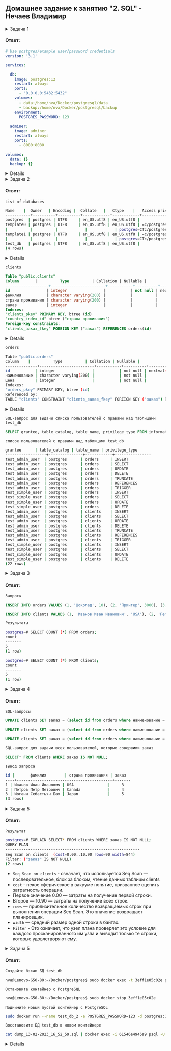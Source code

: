 ## Домашнее задание к занятию "2. SQL" - Нечаев Владимир

<details>
<summary>Задача 1</summary>

> Используя docker поднимите инстанс PostgreSQL (версию 12) c 2 volume, 
в который будут складываться данные БД и бэкапы.
>  
> Приведите получившуюся команду или docker-compose манифест.
  
 </details>

#### Ответ:

```yml
# Use postgres/example user/password credentials
version: '3.1'

services:

  db:
    image: postgres:12
    restart: always
    ports:
      - "0.0.0.0:5432:5432"
    volumes:
      - data:/home/nva/Docker/postgresql/data
      - backup:/home/nva/Docker/postgresql/backup
    environment:
      POSTGRES_PASSWORD: 123

  adminer:
    image: adminer
    restart: always
    ports:
      - 8080:8080

volumes:
  data: {}
  backup: {}
```
 <details>
  
```bash
sudo docker pull postgres
  
sudo docker-compose -f postgres.yml up -d

sudo docker ps
  
sudo docker exec -it afcd02ddb289 bash
  
psql -U postgres
```
  
</details>
  
<details>
<summary>Задача 2</summary>

> В БД из задачи 1: 
> - создайте пользователя test-admin-user и БД test_db
> - в БД test_db создайте таблицу orders и clients (спeцификация таблиц ниже)
> - предоставьте привилегии на все операции пользователю test-admin-user на таблицы БД test_db
> - создайте пользователя test-simple-user  
> - предоставьте пользователю test-simple-user права на SELECT/INSERT/UPDATE/DELETE данных таблиц БД test_db
>
> Таблица orders:
> - id (serial primary key)
> - наименование (string)
> - цена (integer)
>
> Таблица clients:
> - id (serial primary key)
> - фамилия (string)
> - страна проживания (string, index)
> - заказ (foreign key orders)
>
> Приведите:
> - итоговый список БД после выполнения пунктов выше,
> - описание таблиц (describe)
> - SQL-запрос для выдачи списка пользователей с правами над таблицами test_db
> - список пользователей с правами над таблицами test_db
  
 </details>

#### Ответ:

`List of databases`
```bash
Name    |  Owner   | Encoding |  Collate   |   Ctype    |   Access privileges   |  Size   | Tablespace |                Description
-----------+----------+----------+------------+------------+-----------------------+---------+------------+--------------------------------------------
postgres  | postgres | UTF8     | en_US.utf8 | en_US.utf8 |                       | 8097 kB | pg_default | default administrative connection database
template0 | postgres | UTF8     | en_US.utf8 | en_US.utf8 | =c/postgres          +| 7825 kB | pg_default | unmodifiable empty database
|          |          |            |            | postgres=CTc/postgres |         |            |
template1 | postgres | UTF8     | en_US.utf8 | en_US.utf8 | =c/postgres          +| 7825 kB | pg_default | default template for new databases
|          |          |            |            | postgres=CTc/postgres |         |            |
test_db   | postgres | UTF8     | en_US.utf8 | en_US.utf8 |                       | 7825 kB | pg_default |
(4 rows)
```
<details>
  
```bash
\l+
```
   </details>
 
`clients`
```sql
Table "public.clients"
Column       |          Type          | Collation | Nullable |               Default
-------------------+------------------------+-----------+----------+-------------------------------------
id                | integer                |           | not null | nextval('clients_id_seq'::regclass)
фамилия           | character varying(200) |           |          |
страна проживания | character varying(200) |           |          |
заказ             | integer                |           |          |
Indexes:
"clients_pkey" PRIMARY KEY, btree (id)
"country_index_id" btree ("страна проживания")
Foreign-key constraints:
"clients_заказ_fkey" FOREIGN KEY ("заказ") REFERENCES orders(id)
```

<details>
  
```bash
\d clients
```
   </details>
 
`orders`
```bash
Table "public.orders"
Column    |          Type          | Collation | Nullable |              Default
--------------+------------------------+-----------+----------+------------------------------------
id           | integer                |           | not null | nextval('orders_id_seq'::regclass)
наименование | character varying(200) |           | not null |
цена         | integer                |           | not null |
Indexes:
"orders_pkey" PRIMARY KEY, btree (id)
Referenced by:
TABLE "clients" CONSTRAINT "clients_заказ_fkey" FOREIGN KEY ("заказ") REFERENCES orders(id)
```

<details>
  
```bash
\d orders
```
   </details>
 
`SQL-запрос для выдачи списка пользователей с правами над таблицами test_db`
```sql
SELECT grantee, table_catalog, table_name, privilege_type FROM information_schema.table_privileges WHERE table_name IN ('orders','clients') AND grantee IN ('test_admin_user','test_simple_user');
```

`список пользователей с правами над таблицами test_db`
```bash
grantee      | table_catalog | table_name | privilege_type
------------------+---------------+------------+----------------
test_admin_user  | postgres      | orders     | INSERT
test_admin_user  | postgres      | orders     | SELECT
test_admin_user  | postgres      | orders     | UPDATE
test_admin_user  | postgres      | orders     | DELETE
test_admin_user  | postgres      | orders     | TRUNCATE
test_admin_user  | postgres      | orders     | REFERENCES
test_admin_user  | postgres      | orders     | TRIGGER
test_simple_user | postgres      | orders     | INSERT
test_simple_user | postgres      | orders     | SELECT
test_simple_user | postgres      | orders     | UPDATE
test_simple_user | postgres      | orders     | DELETE
test_admin_user  | postgres      | clients    | INSERT
test_admin_user  | postgres      | clients    | SELECT
test_admin_user  | postgres      | clients    | UPDATE
test_admin_user  | postgres      | clients    | DELETE
test_admin_user  | postgres      | clients    | TRUNCATE
test_admin_user  | postgres      | clients    | REFERENCES
test_admin_user  | postgres      | clients    | TRIGGER
test_simple_user | postgres      | clients    | INSERT
test_simple_user | postgres      | clients    | SELECT
test_simple_user | postgres      | clients    | UPDATE
test_simple_user | postgres      | clients    | DELETE
(22 rows)

```

<details>
<summary>Задача 3</summary>
  
> Используя SQL синтаксис - наполните таблицы следующими тестовыми данными:
>
> Таблица orders
>
> |Наименование|цена|
> |------------|----|
> |Шоколад| 10 |
> |Принтер| 3000 |
> |Книга| 500 |
> |Монитор| 7000|
> |Гитара| 4000|
>
> Таблица clients
>
> |ФИО|Страна проживания|
> |------------|----|
> |Иванов Иван Иванович| USA |
> |Петров Петр Петрович| Canada |
> |Иоганн Себастьян Бах| Japan |
> |Ронни Джеймс Дио| Russia|
> |Ritchie Blackmore| Russia|
>
> Используя SQL синтаксис:
> - вычислите количество записей для каждой таблицы 
> - приведите в ответе:
>    - запросы 
>    - результаты их выполнения.
  

</details>
 
#### Ответ:
 
`Запросы`
```sql
INSERT INTO orders VALUES (1, 'Шоколад', 10), (2, 'Принтер', 3000), (3, 'Книга', 500), (4, 'Монитор', 7000), (5, 'Гитара', 4000);
```
```sql
INSERT INTO clients VALUES (1, 'Иванов Иван Иванович', 'USA'), (2, 'Петров Петр Петрович', 'Canada'), (3, 'Иоганн Себастьян Бах', 'Japan'), (4, 'Ронни Джеймс Дио', 'Russia'), (5, 'Ritchie Blackmore', 'Russia');
```

`Результаты`
```bash
postgres=# SELECT COUNT (*) FROM orders;
count
-------
5
(1 row)
```
```bash
postgres=# SELECT COUNT (*) FROM clients;
count
-------
5
(1 row)
```


<details>
<summary>Задача 4</summary>
  
> Часть пользователей из таблицы clients решили оформить заказы из таблицы orders.
>
> Используя foreign keys свяжите записи из таблиц, согласно таблице:
>
> |ФИО|Заказ|
> |------------|----|
> |Иванов Иван Иванович| Книга |
> |Петров Петр Петрович| Монитор |
> |Иоганн Себастьян Бах| Гитара |
>
> Приведите SQL-запросы для выполнения данных операций.
>
> Приведите SQL-запрос для выдачи всех пользователей, которые совершили заказ, а также вывод данного запроса.
> 
> Подсказк - используйте директиву `UPDATE`.
   

</details>
 
#### Ответ:
 
`SQL-запросы`
```sql
UPDATE clients SET заказ = (select id from orders where наименование = 'Книга') WHERE фамилия = 'Иванов Иван Иванович';
```
```sql
UPDATE clients SET заказ = (select id from orders where наименование = 'Монитор') WHERE фамилия = 'Петров Петр Петрович';
```
```sql
UPDATE clients SET заказ = (select id from orders where наименование = 'Гитара') WHERE фамилия = 'Иоганн Себастьян Бах';
```

`SQL-запрос для выдачи всех пользователей, которые совершили заказ`
```sql
SELECT* FROM clients WHERE заказ IS NOT NULL;
```
`вывод запроса`
```bash
id |       фамилия        | страна проживания | заказ
----+----------------------+-------------------+-------
1 | Иванов Иван Иванович | USA               |     3
2 | Петров Петр Петрович | Canada            |     4
3 | Иоганн Себастьян Бах | Japan             |     5
(3 rows)
```

<details>
<summary>Задача 5</summary>
  
> Получите полную информацию по выполнению запроса выдачи всех пользователей из задачи 4 
(используя директиву EXPLAIN).
>
> Приведите получившийся результат и объясните что значат полученные значения.
  
</details>
 
#### Ответ:
 
`Результат`
```bash
postgres=# EXPLAIN SELECT* FROM clients WHERE заказ IS NOT NULL;
QUERY PLAN
-----------------------------------------------------------
Seq Scan on clients  (cost=0.00..10.90 rows=90 width=844)
Filter: ("заказ" IS NOT NULL)
(2 rows)
```

- `Seq Scan on clients` - означает, что  используется Seq Scan — последовательное, блок за блоком, чтение данных таблицы clients
- `cost` - некое сферическое в вакууме понятие, призванное оценить затратность операции. 
- Первое значение 0.00 — затраты на получение первой строки. 
- Второе — 10.90 — затраты на получение всех строк.
- `rows` — приблизительное количество возвращаемых строк при выполнении операции Seq Scan. Это значение возвращает планировщик.
- `width` — средний размер одной строки в байтах.
- `Filter` - Это означает, что узел плана проверяет это условие для каждого просканированного им узла и выводит только те строки, которые удовлетворяют ему. 

<details>
<summary>Задача 5</summary>
  
> Создайте бэкап БД test_db и поместите его в volume, предназначенный для бэкапов (см. Задачу 1).
> 
> Остановите контейнер с PostgreSQL (но не удаляйте volumes).
>
> Поднимите новый пустой контейнер с PostgreSQL.
>
> Восстановите БД test_db в новом контейнере.
>
> Приведите список операций, который вы применяли для бэкапа данных и восстановления. 
  
  
</details>
 
#### Ответ:

`Создайте бэкап БД test_db`
``` bash
nva@Lenovo-G50-80:~/Docker/postgres$ sudo docker exec -t 3eff1e05c02e pg_dumpall -c -U postgres > ./backup/dump_`date +%d-%m-%Y"_"%H_%M_%S`.sql
```

`Остановите контейнер с PostgreSQL`
```bash
nva@Lenovo-G50-80:~/Docker/postgres$ sudo docker stop 3eff1e05c02e
```

`Поднимите новый пустой контейнер с PostgreSQL`
```bash
sudo docker run --name test_db_2 -e POSTGRES_PASSWORD=123 -d postgres:12
```

`Восстановите БД test_db в новом контейнере`
```bash
cat dump_13-02-2023_16_52_59.sql | docker exec -i 61546e4945a9 psql -U postgres
```
<details>
  
```bash
  nva@Lenovo-G50-80:~/Docker/postgres$ sudo docker ps
[sudo] пароль для nva: 
CONTAINER ID   IMAGE         COMMAND                  CREATED       STATUS       PORTS                                       NAMES
3eff1e05c02e   postgres:12   "docker-entrypoint.s…"   4 hours ago   Up 4 hours   0.0.0.0:5432->5432/tcp                      test_db_1
fcc6dccc3fcb   adminer       "entrypoint.sh php -…"   4 hours ago   Up 4 hours   0.0.0.0:8080->8080/tcp, :::8080->8080/tcp   test_adminer_1
  nva@Lenovo-G50-80:~/Docker/postgres$ sudo docker exec -t 3eff1e05c02e pg_dumpall -c -U postgres > ./backup/dump_`date +%d-%m-%Y"_"%H_%M_%S`.sql
  nva@Lenovo-G50-80:~/Docker/postgres$ sudo docker stop 3eff1e05c02e
[sudo] пароль для nva: 
3eff1e05c02e
nva@Lenovo-G50-80:~/Docker/postgres$ sudo docker ps
CONTAINER ID   IMAGE     COMMAND                  CREATED       STATUS       PORTS                                       NAMES
fcc6dccc3fcb   adminer   "entrypoint.sh php -…"   4 hours ago   Up 4 hours   0.0.0.0:8080->8080/tcp, :::8080->8080/tcp   test_adminer_1
nva@Lenovo-G50-80:~/Docker/postgres$ sudo docker ps -a
CONTAINER ID   IMAGE                      COMMAND                  CREATED       STATUS                     PORTS                                       NAMES
3eff1e05c02e   postgres:12                "docker-entrypoint.s…"   4 hours ago   Exited (0) 9 seconds ago                                               test_db_1
fcc6dccc3fcb   adminer                    "entrypoint.sh php -…"   4 hours ago   Up 4 hours                 0.0.0.0:8080->8080/tcp, :::8080->8080/tcp   test_adminer_1
  nva@Lenovo-G50-80:~/Docker/postgres$ sudo docker run --name test_db_2 -e POSTGRES_PASSWORD=123 -d postgres:12
61546e4945a96bf0a523e3a69667d7998aca2a03ee06c34ef7264836400ee4c4
nva@Lenovo-G50-80:~/Docker/postgres$ docker ps
permission denied while trying to connect to the Docker daemon socket at unix:///var/run/docker.sock: Get "http://%2Fvar%2Frun%2Fdocker.sock/v1.24/containers/json": dial unix /var/run/docker.sock: connect: permission denied
nva@Lenovo-G50-80:~/Docker/postgres$ sudo docker ps
CONTAINER ID   IMAGE         COMMAND                  CREATED          STATUS          PORTS                                       NAMES
61546e4945a9   postgres:12   "docker-entrypoint.s…"   13 seconds ago   Up 12 seconds   5432/tcp                                    test_db_2
fcc6dccc3fcb   adminer       "entrypoint.sh php -…"   5 hours ago      Up 5 hours      0.0.0.0:8080->8080/tcp, :::8080->8080/tcp   test_adminer_1
nva@Lenovo-G50-80:~/Docker/postgres$ sudo cat dump_13-02-2023_16_50_43.sql | docker exec -i 61546e4945a9 psql -U postgres
permission denied while trying to connect to the Docker daemon socket at unix:///var/run/docker.sock: Get "http://%2Fvar%2Frun%2Fdocker.sock/v1.24/containers/61546e4945a9/json": dial unix /var/run/docker.sock: connect: permission denied
nva@Lenovo-G50-80:~/Docker/postgres$ cd backup/
nva@Lenovo-G50-80:~/Docker/postgres/backup$ sudo -i
root@Lenovo-G50-80:~# cd /home/nva/Docker/postgres/backup/
root@Lenovo-G50-80:/home/nva/Docker/postgres/backup# cat dump_13-02-2023_16_52_59.sql | docker exec -i 61546e4945a9 psql -U postgres
SET
SET
SET
ERROR:  database "test_db" does not exist
ERROR:  current user cannot be dropped
ERROR:  role "test_admin_user" does not exist
ERROR:  role "test_simple_user" does not exist
ERROR:  role "postgres" already exists
ALTER ROLE
CREATE ROLE
ALTER ROLE
CREATE ROLE
  ...
  
</details>

